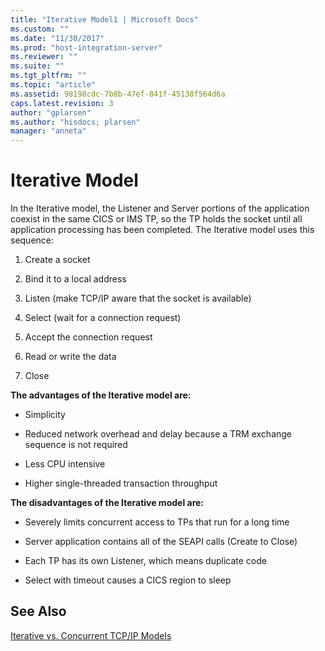 ```yaml
---
title: "Iterative Model1 | Microsoft Docs"
ms.custom: ""
ms.date: "11/30/2017"
ms.prod: "host-integration-server"
ms.reviewer: ""
ms.suite: ""
ms.tgt_pltfrm: ""
ms.topic: "article"
ms.assetid: 98198cdc-7b8b-47ef-841f-45138f564d6a
caps.latest.revision: 3
author: "gplarsen"
ms.author: "hisdocs; plarsen"
manager: "anneta"
---
```

# Iterative Model
In the Iterative model, the Listener and Server portions of the application coexist in the same CICS or IMS TP, so the TP holds the socket until all application processing has been completed. The Iterative model uses this sequence:  
  
1.  Create a socket  
  
2.  Bind it to a local address  
  
3.  Listen (make TCP/IP aware that the socket is available)  
  
4.  Select (wait for a connection request)  
  
5.  Accept the connection request  
  
6.  Read or write the data  
  
7.  Close  
  
 **The advantages of the Iterative model are:**  
  
-   Simplicity  
  
-   Reduced network overhead and delay because a TRM exchange sequence is not required  
  
-   Less CPU intensive  
  
-   Higher single-threaded transaction throughput  
  
 **The disadvantages of the Iterative model are:**  
  
-   Severely limits concurrent access to TPs that run for a long time  
  
-   Server application contains all of the SEAPI calls (Create to Close)  
  
-   Each TP has its own Listener, which means duplicate code  
  
-   Select with timeout causes a CICS region to sleep  
  
## See Also  
 [Iterative vs. Concurrent TCP/IP Models](../core/iterative-vs-concurrent-tcp-ip-models1.md)